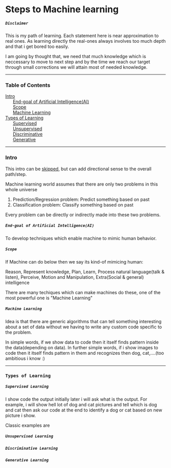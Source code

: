 # Steps to Machine learning


##### `Disclaimer `
This is my path of learning. Each statement here is near approximation to real ones. As learning directly the real-ones always involves too much depth and that i get bored too easily.

I am going by thought that, we need that much knowledge which is neccessary to move to next step and by the time we reach our target through small corrections we will attain most of needed knowledge.

---
### Table of Contents  
[Intro](#intro)<br />
&nbsp;&nbsp;&nbsp;&nbsp;&nbsp;&nbsp;[End-goal of Artificial Intelligence(AI)](#endgoal)<br /> 
&nbsp;&nbsp;&nbsp;&nbsp;&nbsp;&nbsp;[Scope](#scope)<br />
&nbsp;&nbsp;&nbsp;&nbsp;&nbsp;&nbsp;[Machine Learning](#ml)<br />
[Types of Learning](#types)<br />
&nbsp;&nbsp;&nbsp;&nbsp;&nbsp;&nbsp;[Supervised](#supervised)<br />
&nbsp;&nbsp;&nbsp;&nbsp;&nbsp;&nbsp;[Unsupervised](#unsupervised)<br />
&nbsp;&nbsp;&nbsp;&nbsp;&nbsp;&nbsp;[Discriminative](#disc)<br />
&nbsp;&nbsp;&nbsp;&nbsp;&nbsp;&nbsp;[Generative](#genr)<br />

----
<a name="intro"/>

### Intro
This intro can be [skipped](#types), but can add directional sense to the overall path/step.  

Machine learning world assumes that there are only two problems in this whole universe
1. Prediction/Regression problem: Predict something based on past
2. Classification problem: Classify something based on past

Every problem can be directly or indirectly made into these two problems.

<a name="endgoal"/>

##### `End-goal of Artificial Intelligence(AI)`
To develop techniques which enable machine to mimic human behavior.

<a name="scope"/>

##### `Scope`
If Machine can do below then we say its kind-of mimicing human:

Reason, Represent knowledge, Plan, Learn, Process natural language(talk & listen), Perceive, Motion and Manipulation, Extra(Social & general) intelligence

There are many techiques which can make machines do these, one of the most powerful one is "Machine Learning"

<a name="ml"/>

##### `Machine Learning`

Idea is that there are generic algorithms that can tell something interesting about a set of data without we having to write any custom code specific to the problem.

In simple words, if we show data to code then it itself finds pattern inside the data(depending on data).
In further simple words, if i show images to code then it itself finds pattern in them and recognizes then dog, cat,....(too ambitious i know :)

---
<a name="types"/>

### `Types of Learning`
<a name="supervised"/>

##### `Supervised Learning`
I show code the output initially later i will ask what is the output. For example, i will show hell lot of dog and cat pictures and tell which is dog and cat then ask our code at the end to identify a dog or cat based on new picture i show.

Classic examples are 
<a name="unsupervised"/>

##### `Unsupervised Learning`

<a name="disc"/>

##### `Discriminative Learning`

<a name="genr"/>

##### `Generative Learning`
